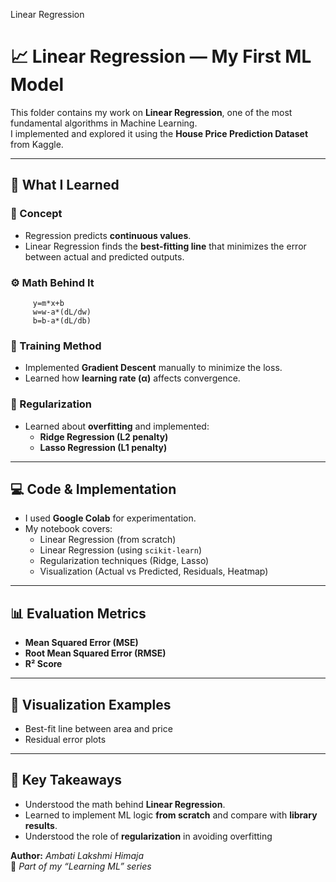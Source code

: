 Linear Regression

# 📈 Linear Regression — My First ML Model

This folder contains my work on **Linear Regression**, one of the most fundamental algorithms in Machine Learning.  
I implemented and explored it using the **House Price Prediction Dataset** from Kaggle.

---

## 🧠 What I Learned

### 📘 Concept
- Regression predicts **continuous values**.
- Linear Regression finds the **best-fitting line** that minimizes the error between actual and predicted outputs.

### ⚙️ Math Behind It
         y=m*x+b
         w=w-a*(dL/dw)
         b=b-a*(dL/db)
### 🔁 Training Method
- Implemented **Gradient Descent** manually to minimize the loss.
- Learned how **learning rate (α)** affects convergence.

### 🧩 Regularization
- Learned about **overfitting** and implemented:
  - **Ridge Regression (L2 penalty)**  
  - **Lasso Regression (L1 penalty)**

---

## 💻 Code & Implementation

- I used **Google Colab** for experimentation.
- My notebook covers:
  - Linear Regression (from scratch)
  - Linear Regression (using `scikit-learn`)
  - Regularization techniques (Ridge, Lasso)
  - Visualization (Actual vs Predicted, Residuals, Heatmap)

---

## 📊 Evaluation Metrics
- **Mean Squared Error (MSE)**
- **Root Mean Squared Error (RMSE)**
- **R² Score**

---

## 🧩 Visualization Examples
- Best-fit line between area and price  
- Residual error plots  

---

## 🧠 Key Takeaways
- Understood the math behind **Linear Regression**.
- Learned to implement ML logic **from scratch** and compare with **library results**.
- Understood the role of **regularization** in avoiding overfitting

**Author:** *Ambati Lakshmi Himaja*  
📅 *Part of my “Learning ML” series*  

